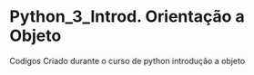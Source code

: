 # Python_3_Introd. Orientação a Objeto
Codigos Criado durante o curso de python introdução a objeto
